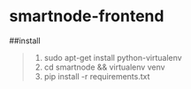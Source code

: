# smartnode-frontend
##install
>1. sudo apt-get install python-virtualenv
>2. cd smartnode && virtualenv venv
>3. pip install -r requirements.txt
